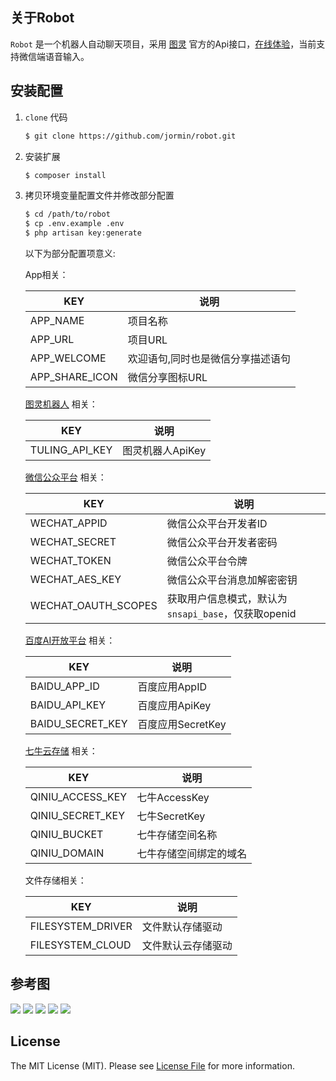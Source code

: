 ## 关于Robot

`Robot` 是一个机器人自动聊天项目，采用 [图灵](http://www.tuling123.com/) 官方的Api接口，[在线体验](https://robot.lerzen.com/)，当前支持微信端语音输入。

## 安装配置

1. `clone` 代码
   
   	``` bash
   	$ git clone https://github.com/jormin/robot.git
   	```
   
2. 安装扩展
   
   	``` bash
    $ composer install
    ```
   
3. 拷贝环境变量配置文件并修改部分配置
   
   	``` bash
   	$ cd /path/to/robot
   	$ cp .env.example .env
    $ php artisan key:generate
   	```
   	
   	以下为部分配置项意义:
   	
   	App相关：
        
    | KEY  | 说明|
    | ------------ | ------------ |
    | APP_NAME | 项目名称 |
    | APP_URL | 项目URL |
    | APP_WELCOME | 欢迎语句,同时也是微信分享描述语句 |
    | APP_SHARE_ICON | 微信分享图标URL |
    
    [图灵机器人](http://www.tuling123.com/) 相关：
        
    | KEY  | 说明|
    | ------------ | ------------ |
    | TULING_API_KEY | 图灵机器人ApiKey |
    
    [微信公众平台](https://mp.weixin.qq.com/) 相关：
        
    | KEY  | 说明|
    | ------------ | ------------ |
    | WECHAT_APPID | 微信公众平台开发者ID |
    | WECHAT_SECRET | 微信公众平台开发者密码 |
    | WECHAT_TOKEN | 微信公众平台令牌 |
    | WECHAT_AES_KEY | 微信公众平台消息加解密密钥 |
    | WECHAT_OAUTH_SCOPES | 获取用户信息模式，默认为`snsapi_base`，仅获取openid |
    
    [百度AI开放平台](https://cloud.baidu.com/) 相关：
        
    | KEY  | 说明|
    | ------------ | ------------ |
    | BAIDU_APP_ID | 百度应用AppID |
    | BAIDU_API_KEY | 百度应用ApiKey |
    | BAIDU_SECRET_KEY | 百度应用SecretKey|
    
    [七牛云存储](https://portal.qiniu.com/) 相关：
        
    | KEY  | 说明|
    | ------------ | ------------ |
    | QINIU_ACCESS_KEY | 七牛AccessKey |
    | QINIU_SECRET_KEY | 七牛SecretKey |
    | QINIU_BUCKET | 七牛存储空间名称|
    | QINIU_DOMAIN | 七牛存储空间绑定的域名|
    
    文件存储相关：
        
    | KEY  | 说明|
    | ------------ | ------------ |
    | FILESYSTEM_DRIVER | 文件默认存储驱动 |
    | FILESYSTEM_CLOUD | 文件默认云存储驱动 |

## 参考图

![](https://qiniu.blog.lerzen.com/8e47c9a0-b4a6-11e7-96a3-e1783d0d93c1.jpg)
![](https://qiniu.blog.lerzen.com/9199e300-b4a6-11e7-8358-99e6ffea472c.jpg)
![](https://qiniu.blog.lerzen.com/956da110-b4a6-11e7-bd4d-b7fae181aeee.jpg)
![](https://qiniu.blog.lerzen.com/97f3d6c0-b4a6-11e7-8514-37ba6e80558e.jpg)
![](https://qiniu.blog.lerzen.com/9a5d4830-b4a6-11e7-8d1b-05f314e69742.jpg)

## License

The MIT License (MIT). Please see [License File](LICENSE.md) for more information.
